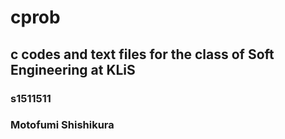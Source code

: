 # cprob
## c codes and text files for the class of Soft Engineering at KLiS
### s1511511
### Motofumi Shishikura
